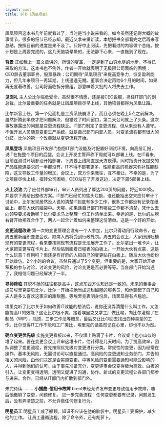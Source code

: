```yaml
---
layout: post
title: 拆书《凤凰项目》

---
```

凤凰项目这本书几年前就看过了，当时是当小说来看的。如今虽然还记得大概的故事情节，很多的细节已经忘却。最近又拿来重新读，本想把书全部看完之后再来写总结，按照目前的进度是来不及了。只好中止阅读，先把看过的内容做个总结。按计划是上周要完成的，这几天脑袋晕晕的，无法静下心来，一直拖到了现在。

**背景**
正如我上一篇文章讲的，所谓的变革，一定是到了山穷水尽的地步，不得已采取的方法。这本书也不例外，作者一开始就表明了无极限公司面临的困境：CEO辞去董事职务，股票暴跌；公司期待“凤凰项目”来提高竞争力，恢复盈利能力，但几年来项目一再延期，上线遥遥无期。董事会决定再给6个月的时间，如果再无显著改善，公司将面临拆分重组。那意味着大批的人将失去工作。

**见面礼**
主人公比尔临危受命，虽然很不情愿，还是被CEO说服，担任IT部门的副总裁。比尔最重要的任务就是让凤凰项目尽早上线，其他项目都得为凤凰让路。

比尔新官上任，第一个见面礼是工资系统崩溃了，而且必须在晚上5点之前解决。虽然折腾到半夜才把问题解决，但错过了时间窗口，第二天公司就上了头条。这次事故暴露出的问题是变更流程缺乏。IT部门制定了变更流程，但从来没有人遵守。不但开发人员随意变更生产系统，就是自己部门内部人员，对变革流程都有很大的分歧。比尔的第一个改善就从变更流程开始。

**凤凰登场**
凤凰项目开发部门抱怨IT部门没能及时配置好测试环境，向高层汇报，说IT在拖整个项目的后腿。会议上开发主管声称下周就可以部署上线。在IT看来，目前连测试环境都没开始部署，下周要上线简直是天方夜谭。同时指责开发提交的产品性能连要求的一半都没有，IT不得不部署更多，性能更高的机器来弥补性能缺陷，这又导致工作量的增加。会议上，双方你来我往，互不相让。不幸的是，为了让项目尽快上线，扭转公司困境，CEO站在了开发这边，决定下周5部署上线。

**火上浇油**
为了应付外部审计，审计人员列出了厚达200页的问题，将近1000条。并要求下周给出整改方案。IT部门已经忙的焦头烂额，谁还能抽出空来应付审计？讨论中，比尔发现居然没人说的清楚IT到底有多少工作，很多工作都没有记录在纸面上，都在大伙的脑袋中。天哪，如果连自己部门有哪些工作都不清楚，凭什么去向领导要求援助呢？比尔要求马上整理一份工作清单出来。幸运的是，比尔的左膀右臂开始相互合作了，两人一起合计着如何来整理这份清单。这是一个好的开始。

**变更流程改进**
第一次的变更管理会没有一个人参加，比尔只得动用行政命令，在周五重新组织变更会议，缺席人员将受到行政处罚。周五的会议上，大家纷纷吐槽现有的变更流程，看来要按照现有流程是无法展开工作了。比尔拿出一堆卡片，让大家把变更写在卡片上，然后贴到画着日程表的白板上。一开始大伙有点蒙，这是什么玩意？有用吗？但还是有好奇的人把自己的变更贴在白板上，随后大伙也纷纷开始效仿。2个小时的会议，虽然只通过了5个变更，但重要的是，大家开始开始积极的参与讨论，讨论变更的风险，讨论变更是否必要等等。当各部门开始沟通了，我相信问题已经解决了一半。

**导师降临**
其貌不扬的往往都是高手，这点东西方认知还是一致的。未来的董事会成员埃里克要见比尔，比尔一开始把他当成送甜甜圈的服务员，和他聊起了自己和夫人是多么喜欢这家店的甜甜圈。等埃里克表明身份后，场面显得有点尴尬。

埃里克听了比尔关于如何改善IT效能的想法后，说你还没弄清楚什么叫工作，又怎能提高IT的效能？这让比尔很不爽，接着埃里克又拿工厂做比喻，向比尔灌输了在制品（WIP），瓶颈，三步工作法等概念，最后又让比尔回去找出四种类型的工作。比尔觉得IT工作不能和工厂类比，埃里克的话虽然记在心里，却也不以为然。

**确立变更优先级**
实施变更看板以来，不仅墙上贴满了卡片，会议桌上也小山似的堆了起来。要在变更会议上评审这堆卡片，估计得花几天时间。为了提高效率，团队调整了变更流程，首先按照优先级对变更进行分类。常规性的变更，因为经常在操作，基本无风险，无需讨论可以直接通过。高风险的变更通知业务部门，并告知相关的风险，由他们决定是否实施变更。中等风险的变更需要通知可能受影响的人，并得到他们的认可。由于事先准备充分，变更评审会议变得极为高效。白板的引入，让变更变得透明，透明又促进了沟通，协作。新式的变更流程让各部门都参与进来。合作，已经从IT部门内扩散到部门外。

未完待续………
**小插曲-信用卡故障**
brent未经允许发布变更导致信用卡故障，随后他撤销了变更，问题修复。
进一步完善流程：任何变更都要有记录，问题发生后，没有弄清楚之前，不允许做任何修复行为。

**明星员工**
明星员工成了瓶颈。知识不应该在他的脑袋中。明星员工要保护，减少他的工作。
让员工遵循流程，除了命令外，还有胡萝卜。